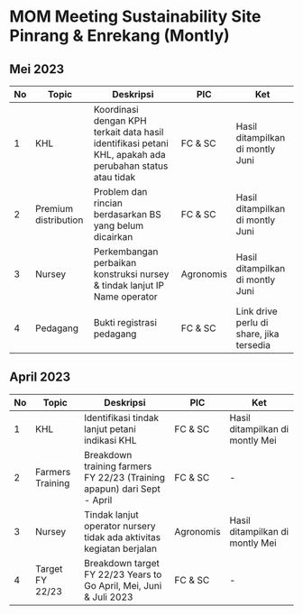 # MOM Meeting Sustainability Site Pinrang & Enrekang (Montly)
## Mei 2023
No | Topic                   | Deskripsi                                                                                                        | PIC         | Ket
-- | ---------------------   | ---------------------------------------------------------------------------------------------------------------- | ----------- | -----------------------------------------
1  | KHL                     | Koordinasi dengan KPH terkait data hasil identifikasi petani KHL, apakah ada perubahan status atau tidak         | FC & SC     | Hasil ditampilkan di montly Juni
2  | Premium distribution    | Problem dan rincian berdasarkan BS yang belum dicairkan                                                          | FC & SC     | Hasil ditampilkan di montly Juni
3  | Nursey                  | Perkembangan perbaikan konstruksi nursey & tindak lanjut IP Name operator                                        | Agronomis   | Hasil ditampilkan di montly Juni
4  | Pedagang                | Bukti registrasi pedagang                                                                                        | FC & SC     | Link drive perlu di share, jika tersedia

## April 2023
No | Topic                   | Deskripsi                                                                    | PIC         | Ket
-- | ---------------------   | ---------------------------------------------------------------------------- | ----------- | --------------------------
1  | KHL                     | Identifikasi tindak lanjut petani indikasi KHL                               | FC & SC     | Hasil ditampilkan di montly Mei
2  | Farmers Training        | Breakdown training farmers FY 22/23 (Training apapun) dari Sept - April      | FC & SC     | -
3  | Nursey                  | Tindak lanjut operator nursery tidak ada aktivitas kegiatan berjalan         | Agronomis   | Hasil ditampilkan di montly Mei
4  | Target FY 22/23         | Breakdown target FY 22/23 Years to Go April, Mei, Juni & Juli 2023           | FC & SC     | -
